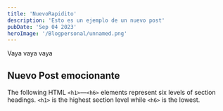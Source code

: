 ```yaml
---
title: 'NuevoRapidito'
description: 'Esto es un ejemplo de un nuevo post'
pubDate: 'Sep 04 2023'
heroImage: '/Blogpersonal/unnamed.png'
---
```


Vaya vaya vaya 

## Nuevo Post emocionante

The following HTML `<h1>`—`<h6>` elements represent six levels of section headings. `<h1>` is the highest section level while `<h6>` is the lowest.